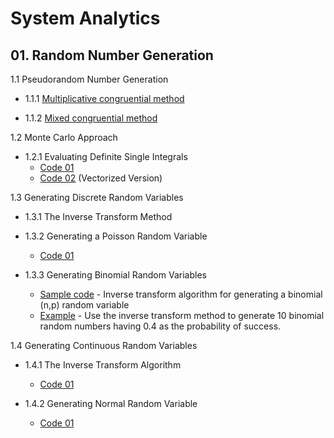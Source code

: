 # System Analytics



## 01. Random Number Generation

1.1 Pseudorandom Number Generation

- 1.1.1 [Multiplicative congruential method](./Random%20Number%20Generation/mulcongmthd.m)

- 1.1.2 [Mixed congruential method](./Random%20Number%20Generation/mixconmthd.m)

1.2 Monte Carlo Approach

- 1.2.1 Evaluating Definite Single Integrals
    - [Code 01](./Random%20Number%20Generation/MonteCarlo.m)
    - [Code 02](./Random%20Number%20Generation/MonteCarlo_Vectorized.m) (Vectorized Version)

1.3 Generating Discrete Random Variables

- 1.3.1 The Inverse Transform Method

- 1.3.2 Generating a Poisson Random Variable
    - [Code 01](./Random%20Number%20Generation/prv.m)

- 1.3.3 Generating Binomial Random Variables
    - [Sample code](./Random%20Number%20Generation/brv.m) - Inverse transform algorithm for generating a binomial (n,p) random variable
    - [Example](./Random%20Number%20Generation/brvEx.m) - Use the inverse transform method to generate 10 binomial random numbers having 0.4 as the probability of success.

1.4 Generating Continuous Random Variables

- 1.4.1 The Inverse Transform Algorithm
    - [Code 01](./Random%20Number%20Generation/erv.m)
    
- 1.4.2 Generating Normal Random Variable
    - [Code 01](./Random%20Number%20Generation/nrv.m)
